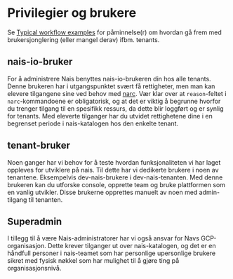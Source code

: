 # Privilegier og brukere

Se [Typical workflow examples](/docs/daily-workflows/tenant-switching-workflows.md) for påminnelse(r) om hvordan gå frem med brukersjonglering (eller mangel derav) ifbm. tenants.

## nais-io-bruker
For å administrere Nais benyttes nais-io-brukeren din hos alle tenants.
Denne brukeren har i utgangspunktet svært få rettigheter, men man kan elevere tilgangene sine ved behov med [narc](./narcos/README.md). Vær klar over at `reason`-feltet i `narc`-kommandoene er obligatorisk, og at det er viktig å begrunne hvorfor du trenger tilgang til en spesifikk ressurs, da dette blir loggført og er synlig for tenants.
Med eleverte tilganger har du utvidet rettighetene dine i en begrenset periode i nais-katalogen hos den enkelte tenant.

## tenant-bruker
Noen ganger har vi behov for å teste hvordan funksjonaliteten vi har laget oppleves for utviklere på nais.
Til dette har vi dedikerte brukere i noen av tenantene. Eksempelvis dev-nais-brukere i dev-nais-tenanten.
Med denne brukeren kan du utforske console, opprette team og bruke plattformen som en vanlig utvikler.
Disse brukerne opprettes manuelt av noen med admin-tilgang til tenanten.

## Superadmin
I tillegg til å være Nais-administratorer har vi også ansvar for Navs GCP-organisasjon.
Dette krever tilganger ut over nais-katalogen, og det er en håndfull personer i nais-teamet som har personlige upersonlige brukere sikret med fysisk nøkkel som har mulighet til å gjøre ting på organisasjonsnivå.
